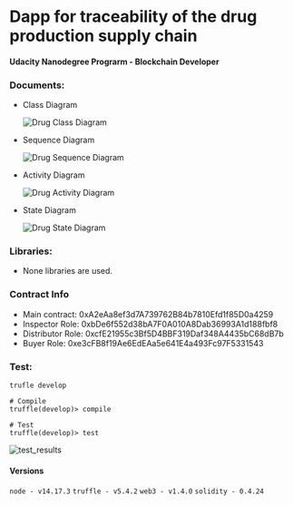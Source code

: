 # Dapp for traceability of the drug production supply chain
#### Udacity Nanodegree Prograrm - Blockchain Developer

### Documents:
  - Class Diagram
  
    ![Drug Class Diagram](https://user-images.githubusercontent.com/54293203/132936966-298504a5-4a0c-4392-8750-f4e2552eac1f.png)

  - Sequence Diagram
  
    ![Drug Sequence Diagram](https://user-images.githubusercontent.com/54293203/132936977-bb43136c-6b20-45de-aa50-4c34e1fcb911.png)

  - Activity Diagram
  
    ![Drug Activity Diagram](https://user-images.githubusercontent.com/54293203/132936991-7010e4bc-cbf2-4e22-a26c-6672327fb8c4.png)

  - State Diagram
  
    ![Drug State Diagram](https://user-images.githubusercontent.com/54293203/132936992-32e035e8-8ed8-49fb-bf72-8b0bc1c55f31.png)


### Libraries:
  - None libraries are used.
### Contract Info
  - Main contract: 0xA2eAa8ef3d7A739762B84b7810Efd1f85D0a4259
  - Inspector Role: 0xbDe6f552d38bA7F0A010A8Dab36993A1d188fbf8
  - Distributor Role: 0xcfE21955c3Bf5D4BBF319Daf348A4435bC68dB7b
  - Buyer Role: 0xe3cFB8f19Ae6EdEAa5e641E4a493Fc97F5331543

### Test: 
  ```
  trufle develop

  # Compile
  truffle(develop)> compile

  # Test
  truffle(develop)> test
  ```

![test_results](https://user-images.githubusercontent.com/54293203/132936949-5515af6a-3a39-4249-ad4c-504bab927045.png)

#### Versions
`node - v14.17.3`
`truffle - v5.4.2`
`web3 - v1.4.0` 
`solidity - 0.4.24` 


